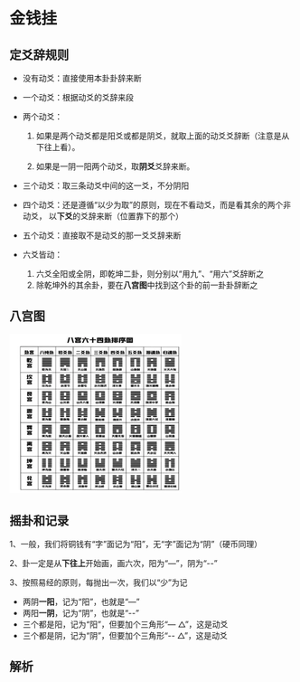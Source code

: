# 金钱挂

## 定爻辞规则

- 没有动爻：直接使用本卦卦辞来断
- 一个动爻：根据动爻的爻辞来段
- 两个动爻：

  1. 如果是两个动爻都是阳爻或都是阴爻，就取上面的动爻爻辞断（注意是从下往上看）。

  2. 如果是一阴一阳两个动爻，取**阴爻**爻辞来断。
- 三个动爻：取三条动爻中间的这一爻，不分阴阳
- 四个动爻：还是遵循“以少为取”的原则，现在不看动爻，而是看其余的两个非动爻， 以**下爻**的爻辞来断（位置靠下的那个）
- 五个动爻：直接取不是动爻的那一爻爻辞来断
- 六爻皆动：
  1. 六爻全阳或全阴，即乾坤二卦，则分别以“用九”、“用六”爻辞断之
  2. 除乾坤外的其余卦，要在**八宫图**中找到这个卦的前一卦卦辞断之

## 八宫图

<img src="assets/image/%E5%85%AB%E5%AE%AB%E5%9B%BE.png" style="zoom:60%;" />

## 摇卦和记录

1、一般，我们将铜钱有“字”面记为“阳”，无“字”面记为“阴”（硬币同理）

2、卦一定是从**下往上**开始画，画六次，阳为“—”，阴为“--”

3、按照易经的原则，每抛出一次，我们以“少”为记

- 两阴**一阳**，记为“阳”，也就是“—”
- 两阳**一阴**，记为“阴”，也就是“--”
- 三个都是阳，记为“阳”，但要加个三角形“— △”，这是动爻
- 三个都是阴，记为“阴”，但要加个三角形“--  △”，这是动爻

## 解析



 